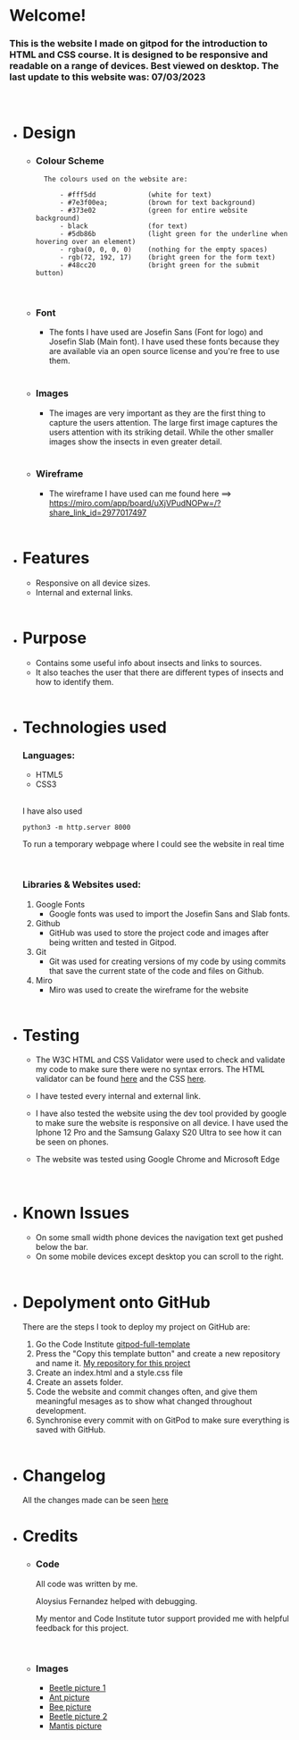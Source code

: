 # Welcome!

### This is the website I made on gitpod for the introduction to HTML and CSS course. It is designed to be responsive and readable on a range of devices. Best viewed on desktop. The last update to this website was: **07/03/2023**

<br>

- # Design

    - ### Colour Scheme
            The colours used on the website are:

                - #fff5dd             (white for text)
                - #7e3f00ea;          (brown for text background)
                - #373e02             (green for entire website background)
                - black               (for text)
                - #5db86b             (light green for the underline when hovering over an element)
                - rgba(0, 0, 0, 0)    (nothing for the empty spaces)
                - rgb(72, 192, 17)    (bright green for the form text)
                - #48cc20             (bright green for the submit button)

        <br>

    - ### Font
        - The fonts I have used are Josefin Sans (Font for logo) and Josefin Slab (Main font). I have used these fonts because they are available via an open source license and you're free to use them.

        <br>

    - ### Images
        - The images are very important as they are the first thing to capture the users attention. The large first image captures the users attention with its striking detail. While the other smaller images show the insects in even greater detail.

        <br>

    - ### Wireframe
        - The wireframe I have used can me found here ==> https://miro.com/app/board/uXjVPudNOPw=/?share_link_id=2977017497

    <br>

- # Features
    - Responsive on all device sizes.
    - Internal and external links.

    <br>

- # Purpose
    - Contains some useful info about insects and links to sources.
    - It also teaches the user that there are different types of insects and how to identify them.

    <br>
    
- # Technologies used
    ### Languages:
    - HTML5
    - CSS3

    <br>

    I have also used

    ```
    python3 -m http.server 8000
    ```

    To run a temporary webpage where I could see the website in real time 

    <br>

    ### Libraries & Websites used:
    1. Google Fonts
        - Google fonts was used to import the Josefin Sans and Slab fonts.
    2. Github
        - GitHub was used to store the project code and images after being written and tested in Gitpod.
    3. Git
        - Git was used for creating versions of my code by using commits that save the current state of the code and files on Github.
    4. Miro
        - Miro was used to create the wireframe for the website

    <br>

- # Testing
    - The W3C HTML and CSS Validator were used to check and validate my code to make sure there were no syntax errors.
    The HTML validator can be found [here](https://validator.w3.org/#validate_by_input) and the CSS [here](https://jigsaw.w3.org/css-validator/#validate_by_input).

    - I have tested every internal and external link.

    - I have also tested the website using the dev tool provided by google to make sure the website is responsive on all device. I have used the Iphone 12 Pro and the Samsung Galaxy S20 Ultra to see how it can be seen on phones.

    - The website was tested using Google Chrome and Microsoft Edge

    <br>

- # Known Issues
    - On some small width phone devices the navigation text get pushed below the bar.
    - On some mobile devices except desktop you can scroll to the right.

    <br>

- # Depolyment onto GitHub
    There are the steps I took to deploy my project on GitHub are:

    1. Go the Code Institute [gitpod-full-template](https://github.com/Code-Institute-Org/gitpod-full-template)
    2. Press the "Copy this template button" and create a new repository and name it. [My repository for this project](https://github.com/Ryder72/Code-Institute-Website)
    3. Create an index.html and a style.css file
    4. Create an assets folder.
    5. Code the website and commit changes often, and give them meaningful mesages as to show what changed throughout development.
    6. Synchronise every commit with on GitPod to make sure everything is saved with GitHub.

    <br>

- # Changelog
    All the changes made can be seen [here](https://github.com/Ryder72/Code-Institute-Website/commits/main)

- # Credits
    - ### Code

        All code was written by me.

        Aloysius Fernandez helped with debugging.

        My mentor and Code Institute tutor support provided me with helpful feedback for this project.

        <br>

    - ### Images

        - [Beetle picture 1](https://www.wallpaperflare.com/search?wallpaper=stag+beetle)
        - [Ant picture](https://www.bbc.co.uk/newsround/59907882)
        - [Bee picture](https://en.wikipedia.org/wiki/Western_honey_bee)
        - [Beetle picture 2](https://owlcation.com/stem/Hercules-Beetles)
        - [Mantis picture](https://www.istockphoto.com/photo/mantis-in-defensive-stance-gm918031106-252543305)